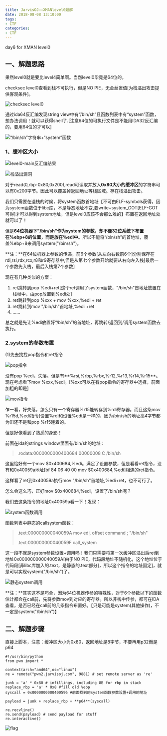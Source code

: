 ```yaml
---
title: JarvisOJ——XMANlevel0题解
date: 2018-08-08 13:10:00
tags:
- CTF
categories:
- CTF
---
```


day6 for XMAN level0

## 一、解题思路 ##

果然level0就是要比level4简单啊。当然level0毕竟是64位的。

checksec level0查看到栈不可执行，但是NO PIE，无金丝雀值[为栈溢出攻击提供客观条件]。

![checksec level0](/assets/img/checksec0.jpg)

通过ida64反汇编发现string view中有“/bin/sh”且函数列表中有“system”函数，想办法调用！就可以获得shell了.[注意64位的可执行文件是不能用IDA32反汇编的，要用64位的才可以]

![“/bin/sh”字符串+“system”函数](/assets/img/sys_bin.jpg)

### 1、缓冲区大小 ###

![level0-main反汇编结果](/assets/img/level0.jpg)

![栈溢出漏洞](/assets/img/attack0.jpg)

对于read(0,rbp-0x80,0x200),read可读取并放入**0x80大小的缓冲区**的字符串可以有0x200字节。因此可以覆盖掉返回地址等栈区域。存在栈溢出攻击。

我们只需要在退栈的时候，将system函数首地址【不可由ELF-symbols获得，因为system函数位于libc库，不是静态地址不变,要write+system_GOT[ELF-GOT可得]才可以得到system地址，但是level0应该不会那么难的】布置在返回地址处就可以了！

但是**64位机器下"/bin/sh"作为system的参数，却不像32位系统下布置在%ebp+8的位置，而是放在%edi中**。所以不能将“/bin/sh”的首地址，覆盖%ebp+8来调用system("/bin/sh")。 

**注：**在64位机器上参数的传递，前6个参数[从左向右数前6个]分别保存在rdi,rsi,rdx,rcx,r8和r9寄存器中,但是从第七个参数开始就要从右向左入栈[最后一个参数先入栈，最后入栈第7个参数]

现在有几种类似的方案：

1. ret跳转到pop %edi+ret[这个ret调用了system函数，"/bin/sh"首地址放置在栈帧中，由pop放置到%edi处]
2. ret跳转到pop %xxx + mov %xxx,%edi + ret
3. ret跳转到mov "/bin/sh"首地址,%edi +ret
4. ……

总之就是先让%edi放置好“/bin/sh”的首地址，再跳转/返回到/调用system函数去执行。

### 2.system的参数布置  ###

(1)先去找找pop指令和ret指令

![pop指令](/assets/img/pop0.jpg)

没有pop %edi，失落。但是有**%rsi,%rbp,%rbx,%r12,%r13,%r14,%r15**。现在考虑看下mov %xxx,%edi。[%xxx可以在有pop指令的寄存器中选择，前面加粗的即是]

![mov指令](/assets/img/mov0.jpg)

乍一看，好失落，怎么只有一个寄存器%r15能转存到%rdi寄存器。而且这条mov %r15d,%edi指令[设置%rdi和设置%edi是一样的，因为/bin/sh的地址高4字节都为0]还不是和pop %r15连着的。

但是好像看到了熟悉的身影！

前面在ida的strings window里面有/bin/sh的地址：

> .rodata:0000000000400684 00000008 C /bin/sh

这里恰好有一个mov $0x400684,%edi。满足了设置参数，但是看看ret指令，没有和0x40059a地址[bf 84 06 40 00       	mov    $0x400684,%edi]相连的ret指令。

这样看了ret到0x40059a执行mov "/bin/sh"首地址,%edi+ret，也不可行了。

怎么会这么巧，正好mov $0x400684,%edi，设置了/bin/sh呢？

我们去这条指令的地址0x40059a看一下！发现：

![system函数调用](/assets/img/system0.jpg)

函数列表中静态的callsystem函数：

> .text:000000000040059A mov edi, offset command ; "/bin/sh"
> 
> .text:000000000040059F call_system

这一段不就是system参数设置+调用吗！我们只需要将第一次缓冲区溢出后ret到地址0x000000000040059A[由于NO PIE，代码段地址不随机化，这个地址位于代码段[非libc库加入的.text，是静态的.text部分]，所以这个指令的地址固定]，就是可以实现system("/bin/sh")了。

![静态system调用](/assets/img/static_sys.jpg.jpg)

**注：**其实这不是巧合，因为64位机器传参的特殊性，对于6个参数以下的函数估计都会在call前，先将参数mov到对应的寄存器。所以非栈中传参，都可在IDA查看，是否已经在call前的几条指令布置好。【只是可能是system(其他操作)，不一定是system("/bin/sh")】

## 二、解题步骤 ##

直接上脚本，注意：缓冲区大小为0x80，返回地址是8字节，不要再用p32而是p64
	
	#!/usr/bin/python
    from pwn import *
  
    context(arch="amd64",os="linux")
    re = remote("pwn2.jarvisoj.com", 9881) # set remote server as 're'
    
    junk = 'a' * 0x80 # infillings, including 8B for rbp in stack 
    replace_rbp = 'a' * 0x8 #fill old %ebp
    syscall = 0x0000000000400596 #前面找到的system函数参数设置+调用的地址
    
    payload = junk + replace_rbp + **p64**(syscall)
    
    re.recvline() 
    re.send(payload) # send payload for stuff  
    re.interactive()

![flag](/assets/img/ans0.jpg)